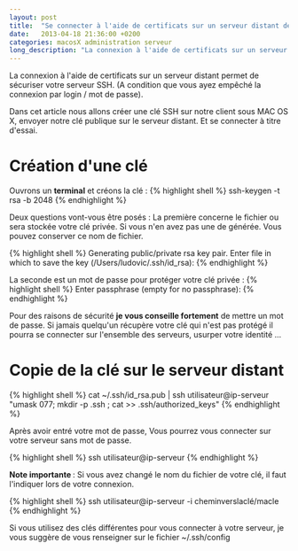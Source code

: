 ```yaml
---
layout: post
title:  "Se connecter à l'aide de certificats sur un serveur distant depuis Mac OS X"
date:   2013-04-18 21:36:00 +0200
categories: macosX administration serveur
long_description: "La connexion à l'aide de certificats sur un serveur distant permet de sécuriser votre serveur SSH. (A condition que vous ayez empêché la connexion par login / mot de passe)."
---
```

La connexion à l'aide de certificats sur un serveur distant permet de sécuriser votre serveur SSH. (A condition que vous ayez empêché la connexion par login / mot de passe).

Dans cet article nous allons créer une clé SSH sur notre client sous MAC OS X, envoyer notre clé publique sur le serveur distant. Et se connecter à titre d'essai.

<h1>Création d'une clé</h1>
Ouvrons un <strong>terminal</strong> et créons la clé :
{% highlight shell %}
ssh-keygen -t rsa -b 2048
{% endhighlight %}

Deux questions vont-vous être posés :
La première concerne le fichier ou sera stockée votre clé privée. Si vous n'en avez pas une de générée. Vous pouvez conserver ce nom de fichier.

{% highlight shell %}
Generating public/private rsa key pair.
Enter file in which to save the key (/Users/ludovic/.ssh/id_rsa):
{% endhighlight %}

La seconde est un mot de passe pour protéger votre clé privée :
{% highlight shell %}
Enter passphrase (empty for no passphrase):
{% endhighlight %}

Pour des raisons de sécurité <strong>je vous conseille fortement</strong> de mettre un mot de passe. Si jamais quelqu'un récupère votre clé qui n'est pas protégé il pourra se connecter sur l'ensemble des serveurs, usurper votre identité ...

<h1>Copie de la clé sur le serveur distant</h1>

{% highlight shell %}
cat ~/.ssh/id_rsa.pub | ssh utilisateur@ip-serveur "umask 077; mkdir -p .ssh ; cat &gt;&gt; .ssh/authorized_keys"
{% endhighlight %}

Après avoir entré votre mot de passe, Vous pourrez vous connecter sur votre serveur sans mot de passe.

{% highlight shell %}
ssh utilisateur@ip-serveur
{% endhighlight %}

<strong>Note importante </strong> : Si vous avez changé le nom du fichier de votre clé, il faut l'indiquer lors de votre connexion.

{% highlight shell %}
ssh utilisateur@ip-serveur -i cheminverslaclé/macle
{% endhighlight %}

Si vous utilisez des clés différentes pour vous connecter à votre serveur, je vous suggère de vous renseigner sur le fichier ~/.ssh/config
